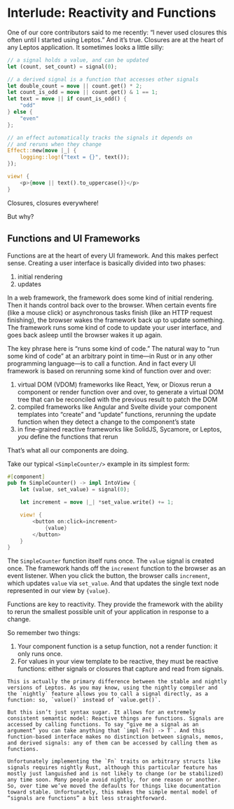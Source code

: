 # Interlude: Reactivity and Functions

One of our core contributors said to me recently: “I never used closures this often
until I started using Leptos.” And it’s true. Closures are at the heart of any Leptos
application. It sometimes looks a little silly:

```rust
// a signal holds a value, and can be updated
let (count, set_count) = signal(0);

// a derived signal is a function that accesses other signals
let double_count = move || count.get() * 2;
let count_is_odd = move || count.get() & 1 == 1;
let text = move || if count_is_odd() {
    "odd"
} else {
    "even"
};

// an effect automatically tracks the signals it depends on
// and reruns when they change
Effect::new(move |_| {
    logging::log!("text = {}", text());
});

view! {
    <p>{move || text().to_uppercase()}</p>
}
```

Closures, closures everywhere!

But why?

## Functions and UI Frameworks

Functions are at the heart of every UI framework. And this makes perfect sense. Creating a user interface is basically divided into two phases:

1. initial rendering
2. updates

In a web framework, the framework does some kind of initial rendering. Then it hands control back over to the browser. When certain events fire (like a mouse click) or asynchronous tasks finish (like an HTTP request finishing), the browser wakes the framework back up to update something. The framework runs some kind of code to update your user interface, and goes back asleep until the browser wakes it up again.

The key phrase here is “runs some kind of code.” The natural way to “run some kind of code” at an arbitrary point in time—in Rust or in any other programming language—is to call a function. And in fact every UI framework is based on rerunning some kind of function over and over:

1. virtual DOM (VDOM) frameworks like React, Yew, or Dioxus rerun a component or render function over and over, to generate a virtual DOM tree that can be reconciled with the previous result to patch the DOM
2. compiled frameworks like Angular and Svelte divide your component templates into “create” and “update” functions, rerunning the update function when they detect a change to the component’s state
3. in fine-grained reactive frameworks like SolidJS, Sycamore, or Leptos, _you_ define the functions that rerun

That’s what all our components are doing.

Take our typical `<SimpleCounter/>` example in its simplest form:

```rust
#[component]
pub fn SimpleCounter() -> impl IntoView {
    let (value, set_value) = signal(0);

    let increment = move |_| *set_value.write() += 1;

    view! {
        <button on:click=increment>
            {value}
        </button>
    }
}
```

The `SimpleCounter` function itself runs once. The `value` signal is created once. The framework hands off the `increment` function to the browser as an event listener. When you click the button, the browser calls `increment`, which updates `value` via `set_value`. And that updates the single text node represented in our view by `{value}`.

Functions are key to reactivity. They provide the framework with the ability to rerun the smallest possible unit of your application in response to a change.

So remember two things:

1. Your component function is a setup function, not a render function: it only runs once.
2. For values in your view template to be reactive, they must be reactive functions: either signals or closures that capture and read from signals.

```admonish note
This is actually the primary difference between the stable and nightly versions of Leptos. As you may know, using the nightly compiler and the `nightly` feature allows you to call a signal directly, as a function: so, `value()` instead of `value.get()`.

But this isn’t just syntax sugar. It allows for an extremely consistent semantic model: Reactive things are functions. Signals are accessed by calling functions. To say “give me a signal as an argument” you can take anything that `impl Fn() -> T`. And this function-based interface makes no distinction between signals, memos, and derived signals: any of them can be accessed by calling them as functions.

Unfortunately implementing the `Fn` traits on arbitrary structs like signals requires nightly Rust, although this particular feature has mostly just languished and is not likely to change (or be stabilized) any time soon. Many people avoid nightly, for one reason or another. So, over time we’ve moved the defaults for things like documentation toward stable. Unfortunately, this makes the simple mental model of “signals are functions” a bit less straightforward.
```

